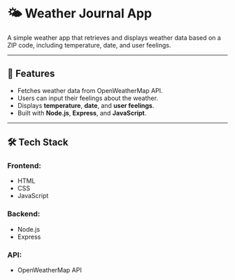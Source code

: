 # 🌤️ Weather Journal App  

A simple weather app that retrieves and displays weather data based on a ZIP code, including temperature, date, and user feelings.  

---

## 🚀 Features  
- Fetches weather data from OpenWeatherMap API.  
- Users can input their feelings about the weather.  
- Displays **temperature**, **date**, and **user feelings**.  
- Built with **Node.js**, **Express**, and **JavaScript**.  

---

## 🛠️ Tech Stack  
### Frontend:  
- HTML  
- CSS  
- JavaScript  

### Backend:  
- Node.js  
- Express  

### API:  
- OpenWeatherMap API  

